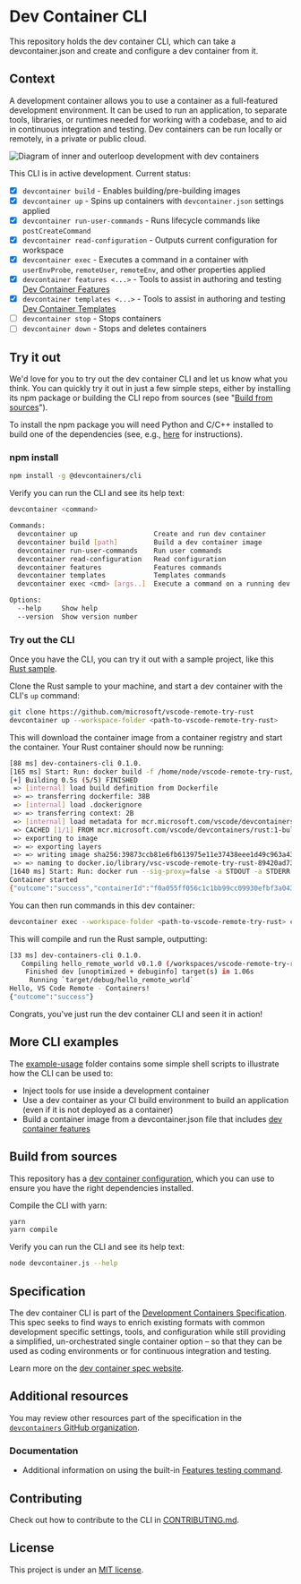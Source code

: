# Dev Container CLI

This repository holds the dev container CLI, which can take a devcontainer.json and create and configure a dev container from it.

## Context

A development container allows you to use a container as a full-featured development environment. It can be used to run an application, to separate tools, libraries, or runtimes needed for working with a codebase, and to aid in continuous integration and testing. Dev containers can be run locally or remotely, in a private or public cloud.

![Diagram of inner and outerloop development with dev containers](/images/dev-container-stages.png)

This CLI is in active development. Current status:

- [x] `devcontainer build` - Enables building/pre-building images
- [x] `devcontainer up` - Spins up containers with `devcontainer.json` settings applied
- [x] `devcontainer run-user-commands` - Runs lifecycle commands like `postCreateCommand`
- [x] `devcontainer read-configuration` - Outputs current configuration for workspace
- [x] `devcontainer exec` - Executes a command in a container with `userEnvProbe`, `remoteUser`, `remoteEnv`, and other properties applied
- [x] `devcontainer features <...>` - Tools to assist in authoring and testing [Dev Container Features](https://containers.dev/implementors/features/)
- [x] `devcontainer templates <...>` - Tools to assist in authoring and testing [Dev Container Templates](https://containers.dev/implementors/templates/)
- [ ] `devcontainer stop` - Stops containers
- [ ] `devcontainer down` - Stops and deletes containers

## Try it out

We'd love for you to try out the dev container CLI and let us know what you think. You can quickly try it out in just a few simple steps, either by installing its npm package or building the CLI repo from sources (see "[Build from sources](#build-from-sources)").

To install the npm package you will need Python and C/C++ installed to build one of the dependencies (see, e.g., [here](https://github.com/microsoft/vscode/wiki/How-to-Contribute) for instructions).

### npm install

```bash
npm install -g @devcontainers/cli
```

Verify you can run the CLI and see its help text:

```bash
devcontainer <command>

Commands:
  devcontainer up                   Create and run dev container
  devcontainer build [path]         Build a dev container image
  devcontainer run-user-commands    Run user commands
  devcontainer read-configuration   Read configuration
  devcontainer features             Features commands
  devcontainer templates            Templates commands
  devcontainer exec <cmd> [args..]  Execute a command on a running dev container

Options:
  --help     Show help                                                 [boolean]
  --version  Show version number                                       [boolean]
```

### Try out the CLI

Once you have the CLI, you can try it out with a sample project, like this [Rust sample](https://github.com/microsoft/vscode-remote-try-rust).

Clone the Rust sample to your machine, and start a dev container with the CLI's `up` command:

```bash
git clone https://github.com/microsoft/vscode-remote-try-rust
devcontainer up --workspace-folder <path-to-vscode-remote-try-rust>
```

This will download the container image from a container registry and start the container. Your Rust container should now be running:

```bash
[88 ms] dev-containers-cli 0.1.0.
[165 ms] Start: Run: docker build -f /home/node/vscode-remote-try-rust/.devcontainer/Dockerfile -t vsc-vscode-remote-try-rust-89420ad7399ba74f55921e49cc3ecfd2 --build-arg VARIANT=bullseye /home/node/vscode-remote-try-rust/.devcontainer
[+] Building 0.5s (5/5) FINISHED
 => [internal] load build definition from Dockerfile                       0.0s
 => => transferring dockerfile: 38B                                        0.0s
 => [internal] load .dockerignore                                          0.0s
 => => transferring context: 2B                                            0.0s
 => [internal] load metadata for mcr.microsoft.com/vscode/devcontainers/r  0.4s
 => CACHED [1/1] FROM mcr.microsoft.com/vscode/devcontainers/rust:1-bulls  0.0s
 => exporting to image                                                     0.0s
 => => exporting layers                                                    0.0s
 => => writing image sha256:39873ccb81e6fb613975e11e37438eee1d49c963a436d  0.0s
 => => naming to docker.io/library/vsc-vscode-remote-try-rust-89420ad7399  0.0s
[1640 ms] Start: Run: docker run --sig-proxy=false -a STDOUT -a STDERR --mount type=bind,source=/home/node/vscode-remote-try-rust,target=/workspaces/vscode-remote-try-rust -l devcontainer.local_folder=/home/node/vscode-remote-try-rust --cap-add=SYS_PTRACE --security-opt seccomp=unconfined --entrypoint /bin/sh vsc-vscode-remote-try-rust-89420ad7399ba74f55921e49cc3ecfd2-uid -c echo Container started
Container started
{"outcome":"success","containerId":"f0a055ff056c1c1bb99cc09930efbf3a0437c54d9b4644695aa23c1d57b4bd11","remoteUser":"vscode","remoteWorkspaceFolder":"/workspaces/vscode-remote-try-rust"}
```

You can then run commands in this dev container:

```bash
devcontainer exec --workspace-folder <path-to-vscode-remote-try-rust> cargo run
```

This will compile and run the Rust sample, outputting:

```bash
[33 ms] dev-containers-cli 0.1.0.
   Compiling hello_remote_world v0.1.0 (/workspaces/vscode-remote-try-rust)
    Finished dev [unoptimized + debuginfo] target(s) in 1.06s
     Running `target/debug/hello_remote_world`
Hello, VS Code Remote - Containers!
{"outcome":"success"}
```

Congrats, you've just run the dev container CLI and seen it in action!

## More CLI examples

The [example-usage](./example-usage) folder contains some simple shell scripts to illustrate how the CLI can be used to:

- Inject tools for use inside a development container
- Use a dev container as your CI build environment to build an application (even if it is not deployed as a container)
- Build a container image from a devcontainer.json file that includes [dev container features](https://containers.dev/implementors/features/#devcontainer-json-properties)

## Build from sources

This repository has a [dev container configuration](https://github.com/devcontainers/cli/tree/main/.devcontainer), which you can use to ensure you have the right dependencies installed.

Compile the CLI with yarn:
```sh
yarn
yarn compile
```

Verify you can run the CLI and see its help text:
```sh
node devcontainer.js --help
```

## Specification

The dev container CLI is part of the [Development Containers Specification](https://github.com/devcontainers/spec). This spec seeks to find ways to enrich existing formats with common development specific settings, tools, and configuration while still providing a simplified, un-orchestrated single container option – so that they can be used as coding environments or for continuous integration and testing.

Learn more on the [dev container spec website](https://devcontainers.github.io/).

## Additional resources

You may review other resources part of the specification in the [`devcontainers` GitHub organization](https://github.com/devcontainers).

### Documentation

- Additional information on using the built-in [Features testing command](./docs/features/test.md).

## Contributing

Check out how to contribute to the CLI in [CONTRIBUTING.md](CONTRIBUTING.md).

## License



This project is under an [MIT license](LICENSE.txt).


